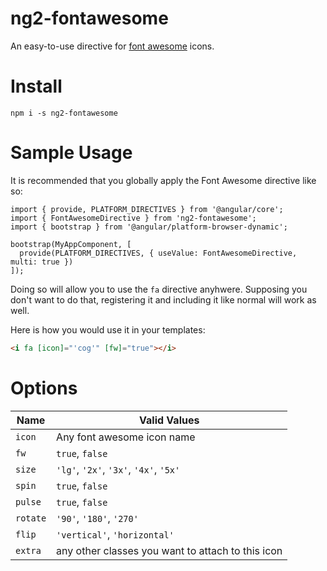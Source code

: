 # ng2-fontawesome
An easy-to-use directive for [font awesome](https://github.com/FortAwesome/Font-Awesome) icons.

# Install
`npm i -s ng2-fontawesome`

# Sample Usage
It is recommended that you globally apply the Font Awesome directive like so:

```
import { provide, PLATFORM_DIRECTIVES } from '@angular/core';
import { FontAwesomeDirective } from 'ng2-fontawesome';
import { bootstrap } from '@angular/platform-browser-dynamic';

bootstrap(MyAppComponent, [
  provide(PLATFORM_DIRECTIVES, { useValue: FontAwesomeDirective, multi: true })
]);
```

Doing so will allow you to use the `fa` directive anyhwere. Supposing you don't want to do that, registering it and including it like normal will work as well.

Here is how you would use it in your templates:

```html
<i fa [icon]="'cog'" [fw]="true"></i>
```

# Options
Name    | Valid Values
----    | ------------
`icon`  | Any font awesome icon name
`fw`    | `true`, `false`
`size`  | `'lg'`, `'2x'`, `'3x'`, `'4x'`, `'5x'`
`spin`  | `true`, `false`
`pulse` | `true`, `false`
`rotate`| `'90'`, `'180'`, `'270'`
`flip`  | `'vertical'`, `'horizontal'`
`extra` | any other classes you want to attach to this icon
